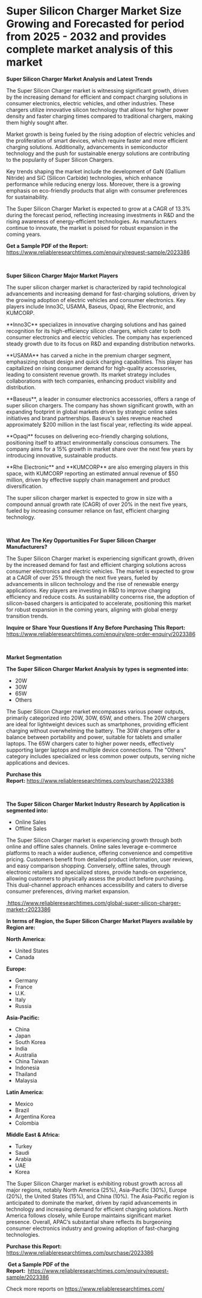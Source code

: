 <p><h1>Super Silicon Charger Market Size Growing and Forecasted for period from 2025 - 2032 and provides complete market analysis of this market</h1></p><p><strong>Super Silicon Charger Market Analysis and Latest Trends</strong></p>
<p><p>The Super Silicon Charger market is witnessing significant growth, driven by the increasing demand for efficient and compact charging solutions in consumer electronics, electric vehicles, and other industries. These chargers utilize innovative silicon technology that allows for higher power density and faster charging times compared to traditional chargers, making them highly sought after. </p><p>Market growth is being fueled by the rising adoption of electric vehicles and the proliferation of smart devices, which require faster and more efficient charging solutions. Additionally, advancements in semiconductor technology and the push for sustainable energy solutions are contributing to the popularity of Super Silicon Chargers. </p><p>Key trends shaping the market include the development of GaN (Gallium Nitride) and SiC (Silicon Carbide) technologies, which enhance performance while reducing energy loss. Moreover, there is a growing emphasis on eco-friendly products that align with consumer preferences for sustainability. </p><p>The Super Silicon Charger Market is expected to grow at a CAGR of 13.3% during the forecast period, reflecting increasing investments in R&D and the rising awareness of energy-efficient technologies. As manufacturers continue to innovate, the market is poised for robust expansion in the coming years.</p></p>
<p><strong>Get a Sample PDF of the Report:&nbsp;</strong> <a href="https://www.reliableresearchtimes.com/enquiry/request-sample/2023386?utm_campaign=2203&utm_medium=2&utm_source=Github&utm_content=ia&utm_term=29032025&utm_id=super-silicon-charger">https://www.reliableresearchtimes.com/enquiry/request-sample/2023386</a></p>
<p>&nbsp;</p>
<p><strong>Super Silicon Charger Major Market Players</strong></p>
<p><p>The super silicon charger market is characterized by rapid technological advancements and increasing demand for fast-charging solutions, driven by the growing adoption of electric vehicles and consumer electronics. Key players include Inno3C, USAMA, Baseus, Opaqi, Rhe Electronic, and KUMCORP.</p><p>**Inno3C** specializes in innovative charging solutions and has gained recognition for its high-efficiency silicon chargers, which cater to both consumer electronics and electric vehicles. The company has experienced steady growth due to its focus on R&D and expanding distribution networks.</p><p>**USAMA** has carved a niche in the premium charger segment, emphasizing robust design and quick charging capabilities. This player has capitalized on rising consumer demand for high-quality accessories, leading to consistent revenue growth. Its market strategy includes collaborations with tech companies, enhancing product visibility and distribution.</p><p>**Baseus**, a leader in consumer electronics accessories, offers a range of super silicon chargers. The company has shown significant growth, with an expanding footprint in global markets driven by strategic online sales initiatives and brand partnerships. Baseus's sales revenue reached approximately $200 million in the last fiscal year, reflecting its wide appeal.</p><p>**Opaqi** focuses on delivering eco-friendly charging solutions, positioning itself to attract environmentally conscious consumers. The company aims for a 15% growth in market share over the next few years by introducing innovative, sustainable products.</p><p>**Rhe Electronic** and **KUMCORP** are also emerging players in this space, with KUMCORP reporting an estimated annual revenue of $50 million, driven by effective supply chain management and product diversification.</p><p>The super silicon charger market is expected to grow in size with a compound annual growth rate (CAGR) of over 20% in the next five years, fueled by increasing consumer reliance on fast, efficient charging technology.</p></p>
<p>&nbsp;</p>
<p><strong>What Are The Key Opportunities For Super Silicon Charger Manufacturers?</strong></p>
<p><p>The Super Silicon Charger market is experiencing significant growth, driven by the increased demand for fast and efficient charging solutions across consumer electronics and electric vehicles. The market is expected to grow at a CAGR of over 25% through the next five years, fueled by advancements in silicon technology and the rise of renewable energy applications. Key players are investing in R&D to improve charging efficiency and reduce costs. As sustainability concerns rise, the adoption of silicon-based chargers is anticipated to accelerate, positioning this market for robust expansion in the coming years, aligning with global energy transition trends.</p></p>
<p><strong>Inquire or Share Your Questions If Any Before Purchasing This Report:</strong> <a href="https://www.reliableresearchtimes.com/enquiry/pre-order-enquiry/2023386?utm_campaign=2203&utm_medium=2&utm_source=Github&utm_content=ia&utm_term=29032025&utm_id=super-silicon-charger">https://www.reliableresearchtimes.com/enquiry/pre-order-enquiry/2023386</a></p>
<p>&nbsp;</p>
<p><strong>Market Segmentation</strong></p>
<p><strong>The Super Silicon Charger Market Analysis by types is segmented into:</strong></p>
<p><ul><li>20W</li><li>30W</li><li>65W</li><li>Others</li></ul></p>
<p><p>The Super Silicon Charger market encompasses various power outputs, primarily categorized into 20W, 30W, 65W, and others. The 20W chargers are ideal for lightweight devices such as smartphones, providing efficient charging without overwhelming the battery. The 30W chargers offer a balance between portability and power, suitable for tablets and smaller laptops. The 65W chargers cater to higher power needs, effectively supporting larger laptops and multiple device connections. The "Others" category includes specialized or less common power outputs, serving niche applications and devices.</p></p>
<p><strong>Purchase this Report:&nbsp;</strong><a href="https://www.reliableresearchtimes.com/purchase/2023386?utm_campaign=2203&utm_medium=2&utm_source=Github&utm_content=ia&utm_term=29032025&utm_id=super-silicon-charger">https://www.reliableresearchtimes.com/purchase/2023386</a></p>
<p>&nbsp;</p>
<p><strong>The Super Silicon Charger Market Industry Research by Application is segmented into:</strong></p>
<p><ul><li>Online Sales</li><li>Offline Sales</li></ul></p>
<p><p>The Super Silicon Charger market is experiencing growth through both online and offline sales channels. Online sales leverage e-commerce platforms to reach a wider audience, offering convenience and competitive pricing. Customers benefit from detailed product information, user reviews, and easy comparison shopping. Conversely, offline sales, through electronic retailers and specialized stores, provide hands-on experience, allowing customers to physically assess the product before purchasing. This dual-channel approach enhances accessibility and caters to diverse consumer preferences, driving market expansion.</p></p>
<p><a href="https://www.reliableresearchtimes.com/global-super-silicon-charger-market-r2023386?utm_campaign=2203&utm_medium=2&utm_source=Github&utm_content=ia&utm_term=29032025&utm_id=super-silicon-charger">&nbsp;https://www.reliableresearchtimes.com/global-super-silicon-charger-market-r2023386</a></p>
<p><strong>In terms of Region, the Super Silicon Charger Market Players available by Region are:</strong></p>
<p>
    <p> <strong> North America: </strong>
        <ul>
            <li>United States</li>
            <li>Canada</li>
        </ul>
        </p> 
    <p> <strong> Europe: </strong>
        <ul>
            <li>Germany</li>
            <li>France</li>
            <li>U.K.</li>
            <li>Italy</li>
            <li>Russia</li>
        </ul>
        </p> 
    <p> <strong> Asia-Pacific: </strong>
        <ul>
            <li>China</li>
            <li>Japan</li>
            <li>South Korea</li>
            <li>India</li>
            <li>Australia</li>
            <li>China Taiwan</li>
            <li>Indonesia</li>
            <li>Thailand</li>
            <li>Malaysia</li>
        </ul>
        </p> 
    <p> <strong> Latin America: </strong>
        <ul>
            <li>Mexico</li>
            <li>Brazil</li>
            <li>Argentina Korea</li>
            <li>Colombia</li>
        </ul>
        </p> 
    <p> <strong> Middle East & Africa: </strong>
        <ul>
            <li>Turkey</li>
            <li>Saudi</li>
            <li>Arabia</li>
            <li>UAE</li>
            <li>Korea</li>
        </ul>
    </p>
    </p>
<p><p>The Super Silicon Charger market is exhibiting robust growth across all major regions, notably North America (25%), Asia-Pacific (30%), Europe (20%), the United States (15%), and China (10%). The Asia-Pacific region is anticipated to dominate the market, driven by rapid advancements in technology and increasing demand for efficient charging solutions. North America follows closely, while Europe maintains significant market presence. Overall, APAC’s substantial share reflects its burgeoning consumer electronics industry and growing adoption of fast-charging technologies.</p></p>
<p><strong>Purchase this Report: </strong><a href="https://www.reliableresearchtimes.com/purchase/2023386?utm_campaign=2203&utm_medium=2&utm_source=Github&utm_content=ia&utm_term=29032025&utm_id=super-silicon-charger">https://www.reliableresearchtimes.com/purchase/2023386</a></p>
<p>&nbsp;<strong>Get a Sample PDF of the Report:&nbsp;&nbsp;</strong><a href="https://www.reliableresearchtimes.com/enquiry/request-sample/2023386?utm_campaign=2203&utm_medium=2&utm_source=Github&utm_content=ia&utm_term=29032025&utm_id=super-silicon-charger">https://www.reliableresearchtimes.com/enquiry/request-sample/2023386</a></p>
<p><strong></strong></p>
<p>Check more reports on <a href="https://www.reliableresearchtimes.com/?utm_campaign=2203&utm_medium=2&utm_source=Github&utm_content=ia&utm_term=29032025&utm_id=super-silicon-charger">https://www.reliableresearchtimes.com/</a></p>